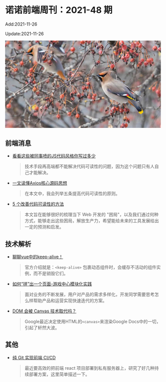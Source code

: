 <!--
 * @Description: weekly-48
 * @Author: zoeblow
 * @Email: zoeblow@gmail.com
 * @Date: 2021-09-26 10:39:57
 * @LastEditors: wangfuyuan
 * @LastEditTime: 2021-11-26 14:48:37
 * @FilePath: \nuofe-weekly1\2021\weekly-48.md
 -->

# 诺诺前端周刊：2021-48 期

Add:2021-11-26

Update:2021-11-26

![202148](../images/2021/202148.jpg)

## 前端消息

- [看看这些被同事喷的JS代码风格你写过多少](https://juejin.cn/post/6844903714164047879)

  > 技术手段再高端都不能解决代码可读性的问题，因为这个问题只有人自己才能解决。

- [一文读懂Axios核心源码思想](https://mp.weixin.qq.com/s/xuXVl2REp8DJ_48P8jzOAg)

  > 在本文中，我会列举五条提高代码可读性的原则。

- [5 个改善代码可读性的方法](https://mp.weixin.qq.com/s/1C68JjlKcaKsedh6F3letw)

  > 本文旨在能够很好的梳理当下 Web 开发的 "困局"，以及我们通过何种方式，能够走出这些困局，解放生产力，希望能给未来的工具发展给出一定的预测和启发。

## 技术解析

- [聊聊vue中的keep-alive！](https://mp.weixin.qq.com/s/PXaK6E9TAceoTa5I-PR_hQ)

  > 官方介绍就是：`<keep-alive>` 包裹动态组件时，会缓存不活动的组件实例，而不是销毁它们。

- [如何“拼”出一个页面-游戏中心模块化实践](https://mp.weixin.qq.com/s/xjsjUqVKr5I7rHj81gVklQ)

  > 面对业务的不断发展，用户对产品的需求多样化，开发同学需要思考怎么样帮助产品和运营实现快速迭代的方案。

- [DOM 会被 Canvas 技术取代吗？](https://blog.csdn.net/csdnnews/article/details/119047436)

  > Google最近决定使用HTML的`<canvas>`来渲染Google Docs中的一切，引起了轩然大波。

## 其他

- [纯 Git 实现前端 CI/CD](https://mp.weixin.qq.com/s/MgvTq-FwnyNnIa95ETKXig)

  > 最近要高效的把前端 react 项目部署到私有服务器上，研究了好几种持续部署方案，这里简单描述一下。